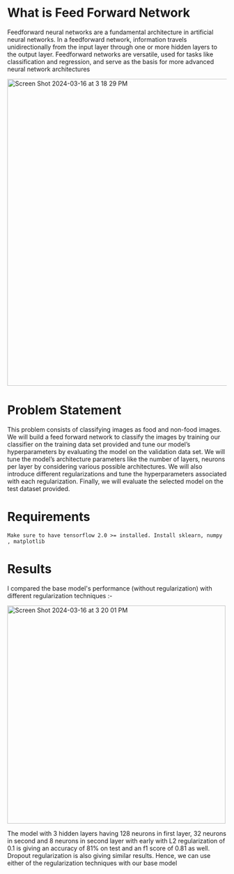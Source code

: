 What is Feed Forward Network
==
Feedforward neural networks are a fundamental architecture in artificial neural networks. In a feedforward network, information travels unidirectionally from the input layer through one or more hidden layers to the output layer. Feedforward networks are versatile, used for tasks like classification and regression, and serve as the basis for more advanced neural network architectures

<img width="705" alt="Screen Shot 2024-03-16 at 3 18 29 PM" src="https://github.com/noderdev/Feed-Forward-Network-for-Binary-Image-Classification/assets/29915581/e5d1d8dd-3c16-49ba-a043-346822c36fef">

Problem Statement
==
This problem consists of classifying images as food and non-food images. We will build a feed forward network to classify the images by training our classifier on the training data set provided and tune our model’s hyperparameters by evaluating the model on the validation data set. We will tune the model’s architecture parameters like the number of layers, neurons per layer by considering various possible architectures. We will also introduce different regularizations and tune the hyperparameters associated with each regularization. Finally, we will evaluate the selected model on the test dataset provided.

Requirements
==
``` Make sure to have tensorflow 2.0 >= installed. Install sklearn, numpy , matplotlib ```

Results
==
I compared the base model's performance (without regularization) with different regularization techniques :-

<img width="501" alt="Screen Shot 2024-03-16 at 3 20 01 PM" src="https://github.com/noderdev/Feed-Forward-Network-for-Binary-Image-Classification/assets/29915581/a4f1058c-14f1-459c-98d2-dae7a27f1cc4">

The model with 3 hidden layers having 128 neurons in first layer, 32 neurons in second and 8 neurons in second layer with early with L2 regularization of 0.1 is giving an accuracy of 81% on test and an f1 score of 0.81 as well. Dropout regularization is also giving similar results. Hence, we can use either of the regularization techniques with our base model
